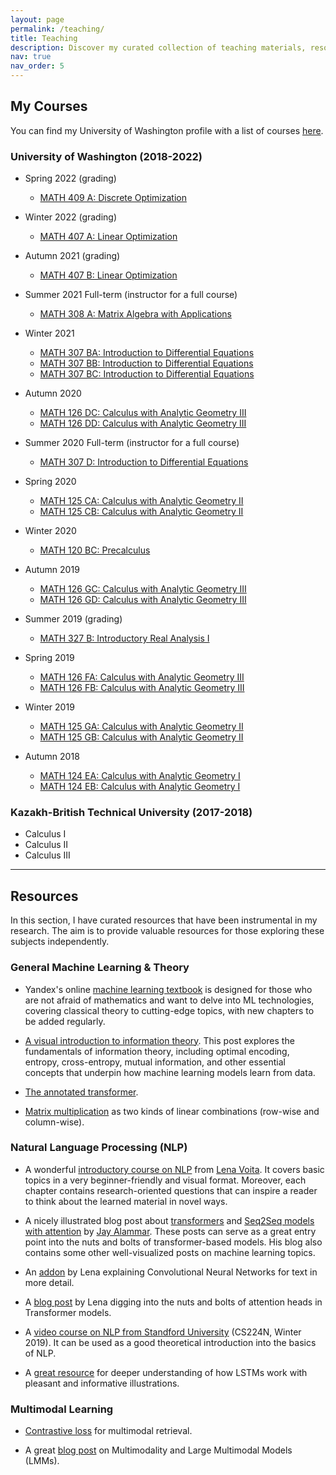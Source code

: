 ```yaml
---
layout: page
permalink: /teaching/
title: Teaching
description: Discover my curated collection of teaching materials, resources, and expert tips, drawn from my university studies, teaching experience, and professional expertise. Empower your learning and growth with valuable insights and practical tools
nav: true
nav_order: 5
---
```


## My Courses

You can find my University of Washington profile with a list of courses [here](https://math.washington.edu/people/ravil-mussabayev).

### University of Washington (2018-2022)

- Spring 2022 (grading)
  - [MATH 409 A: Discrete Optimization](https://math.washington.edu/courses/2022/spring/math/409/a)  

- Winter 2022 (grading)
  - [MATH 407 A: Linear Optimization](https://math.washington.edu/courses/2022/winter/math/407/a) 

- Autumn 2021 (grading)
  - [MATH 407 B: Linear Optimization](https://math.washington.edu/courses/2021/autumn/math/407/b)

- Summer 2021 Full-term (instructor for a full course)
  - [MATH 308 A: Matrix Algebra with Applications](https://math.washington.edu/courses/2021/summer/math/308/a)

- Winter 2021
  - [MATH 307 BA: Introduction to Differential Equations](https://math.washington.edu/courses/2021/winter/math/307/ba)
  - [MATH 307 BB: Introduction to Differential Equations](https://math.washington.edu/courses/2021/winter/math/307/bb)
  - [MATH 307 BC: Introduction to Differential Equations](https://math.washington.edu/courses/2021/winter/math/307/bc)

- Autumn 2020
  - [MATH 126 DC: Calculus with Analytic Geometry III](https://math.washington.edu/courses/2020/autumn/math/126/dc)
  - [MATH 126 DD: Calculus with Analytic Geometry III](https://math.washington.edu/courses/2020/autumn/math/126/dd)

- Summer 2020 Full-term (instructor for a full course)
  - [MATH 307 D: Introduction to Differential Equations](https://math.washington.edu/courses/2020/summer/math/307/d)

- Spring 2020
  - [MATH 125 CA: Calculus with Analytic Geometry II](https://math.washington.edu/courses/2020/spring/math/125/ca)
  - [MATH 125 CB: Calculus with Analytic Geometry II](https://math.washington.edu/courses/2020/spring/math/125/cb)

- Winter 2020
  - [MATH 120 BC: Precalculus](https://math.washington.edu/courses/2020/winter/math/120/bc)

- Autumn 2019
  - [MATH 126 GC: Calculus with Analytic Geometry III](https://math.washington.edu/courses/2019/autumn/math/126/gc)
  - [MATH 126 GD: Calculus with Analytic Geometry III](https://math.washington.edu/courses/2019/autumn/math/126/gd)

- Summer 2019 (grading)
  - [MATH 327 B: Introductory Real Analysis I](https://math.washington.edu/courses/2019/summer/math/327/b)

- Spring 2019 
  - [MATH 126 FA: Calculus with Analytic Geometry III](https://math.washington.edu/courses/2019/spring/math/126/fa)
  - [MATH 126 FB: Calculus with Analytic Geometry III](https://math.washington.edu/courses/2019/spring/math/126/fb)

- Winter 2019
  - [MATH 125 GA: Calculus with Analytic Geometry II](https://math.washington.edu/courses/2019/winter/math/125/ga)
  - [MATH 125 GB: Calculus with Analytic Geometry II](https://math.washington.edu/courses/2019/winter/math/125/gb)

- Autumn 2018
  - [MATH 124 EA: Calculus with Analytic Geometry I](https://math.washington.edu/courses/2018/autumn/math/124/ea)
  - [MATH 124 EB: Calculus with Analytic Geometry I](https://math.washington.edu/courses/2018/autumn/math/124/eb)

### Kazakh-British Technical University (2017-2018)

- Calculus I
- Calculus II
- Calculus III

---

## Resources

In this section, I have curated resources that have been instrumental in my research. The aim is to provide valuable resources for those exploring these subjects independently.

### General Machine Learning & Theory

- Yandex's online [machine learning textbook](https://education.yandex.ru/handbook/ml) is designed for those who are not afraid of mathematics and want to delve into ML technologies, covering classical theory to cutting-edge topics, with new chapters to be added regularly.

- [A visual introduction to information theory](https://colah.github.io/posts/2015-09-Visual-Information/). This post explores the fundamentals of information theory, including optimal encoding, entropy, cross-entropy, mutual information, and other essential concepts that underpin how machine learning models learn from data.

- [The annotated transformer](http://nlp.seas.harvard.edu/annotated-transformer/).

- [Matrix multiplication](https://eli.thegreenplace.net/2015/visualizing-matrix-multiplication-as-a-linear-combination/) as two kinds of linear combinations (row-wise and column-wise).

### Natural Language Processing (NLP)

- A wonderful [introductory course on NLP](https://lena-voita.github.io/nlp_course.html) from [Lena Voita](https://lena-voita.github.io/). It covers basic topics in a very beginner-friendly and visual format. Moreover, each chapter contains research-oriented questions that can inspire a reader to think about the learned material in novel ways.

- A nicely illustrated blog post about [transformers](https://jalammar.github.io/illustrated-transformer/) and [Seq2Seq models with attention](https://jalammar.github.io/visualizing-neural-machine-translation-mechanics-of-seq2seq-models-with-attention/) by [Jay Alammar](https://jalammar.github.io/). These posts can serve as a great entry point into the nuts and bolts of transformer-based models. His blog also contains some other well-visualized posts on machine learning topics.

- An [addon](https://lena-voita.github.io/nlp_course/models/convolutional.html) by Lena explaining Convolutional Neural Networks for text in more detail.

- A [blog post](https://lena-voita.github.io/posts/acl19_heads.html) by Lena digging into the nuts and bolts of attention heads in Transformer models.

- A [video course on NLP from Standford University](https://youtu.be/8rXD5-xhemo) (CS224N, Winter 2019). It can be used as a good theoretical introduction into the basics of NLP.

- A [great resource](https://colah.github.io/posts/2015-08-Understanding-LSTMs/) for deeper understanding of how LSTMs work with pleasant and informative illustrations.

### Multimodal Learning

- [Contrastive loss](https://gombru.github.io/2019/04/03/ranking_loss/) for multimodal retrieval.

- A great [blog post](https://huyenchip.com/2023/10/10/multimodal.html) on Multimodality and Large Multimodal Models (LMMs).